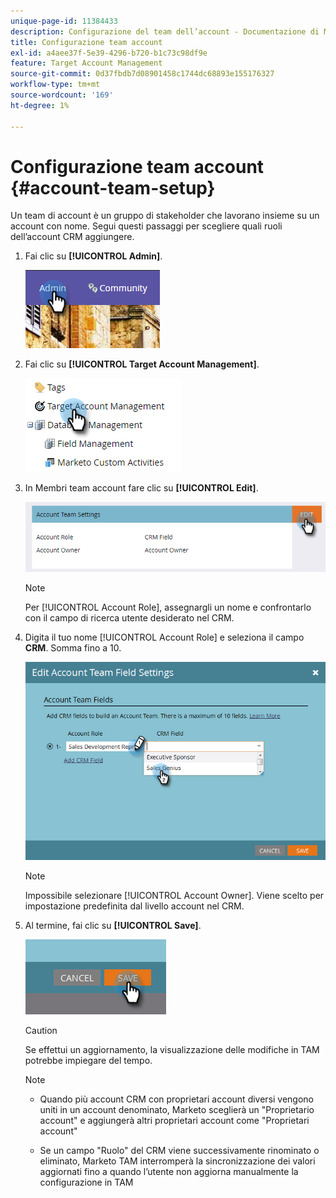 ```yaml
---
unique-page-id: 11384433
description: Configurazione del team dell’account - Documentazione di Marketo - Documentazione del prodotto
title: Configurazione team account
exl-id: a4aee37f-5e39-4296-b720-b1c73c98df9e
feature: Target Account Management
source-git-commit: 0d37fbdb7d08901458c1744dc68893e155176327
workflow-type: tm+mt
source-wordcount: '169'
ht-degree: 1%

---
```


# Configurazione team account {#account-team-setup}

Un team di account è un gruppo di stakeholder che lavorano insieme su un account con nome. Segui questi passaggi per scegliere quali ruoli dell’account CRM aggiungere.

1. Fai clic su **[!UICONTROL Admin]**.

   ![](assets/one-3.png)

1. Fai clic su **[!UICONTROL Target Account Management]**.

   ![](assets/account-team-setup-2.png)

1. In Membri team account fare clic su **[!UICONTROL Edit]**.

   ![](assets/3.png)

   >[!NOTE]
   >
   >Per [!UICONTROL Account Role], assegnargli un nome e confrontarlo con il campo di ricerca utente desiderato nel CRM.

1. Digita il tuo nome [!UICONTROL Account Role] e seleziona il campo **CRM**. Somma fino a 10.

   ![](assets/four-2.png)

   >[!NOTE]
   >
   >Impossibile selezionare [!UICONTROL Account Owner]. Viene scelto per impostazione predefinita dal livello account nel CRM.

1. Al termine, fai clic su **[!UICONTROL Save]**.

   ![](assets/five-2.png)

   >[!CAUTION]
   >
   >Se effettui un aggiornamento, la visualizzazione delle modifiche in TAM potrebbe impiegare del tempo.

   >[!NOTE]
   >
   >* Quando più account CRM con proprietari account diversi vengono uniti in un account denominato, Marketo sceglierà un &quot;Proprietario account&quot; e aggiungerà altri proprietari account come &quot;Proprietari account&quot;
   >
   >* Se un campo &quot;Ruolo&quot; del CRM viene successivamente rinominato o eliminato, Marketo TAM interromperà la sincronizzazione dei valori aggiornati fino a quando l’utente non aggiorna manualmente la configurazione in TAM
